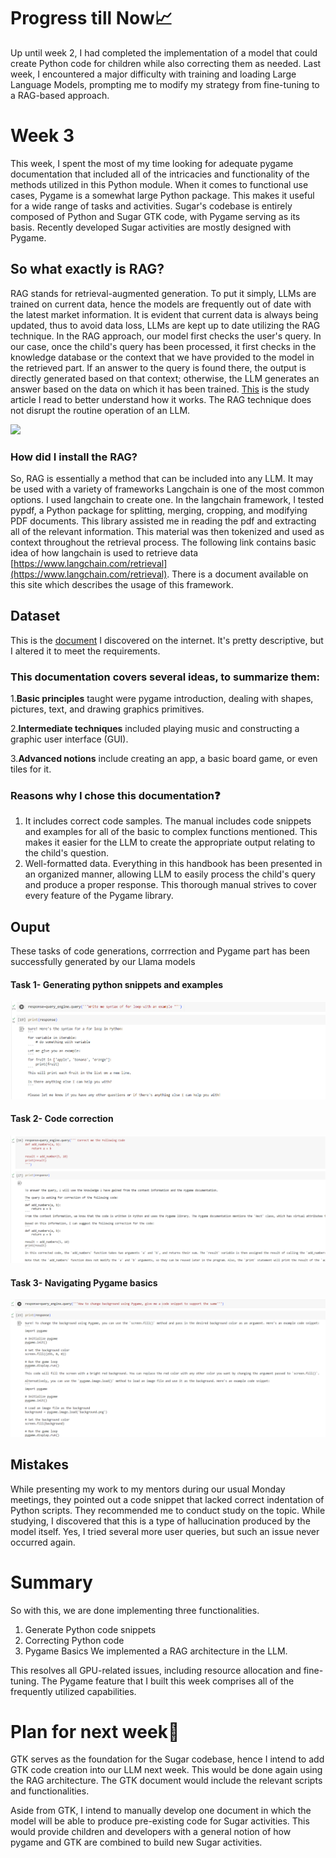 # Progress till Now📈
Up until week 2, I had completed the implementation of a model that could create Python code for children while also correcting them as needed. Last week, I encountered a major difficulty with training and loading Large Language Models, prompting me to modify my strategy from fine-tuning to a RAG-based approach.

# Week 3
This week, I spent the most of my time looking for adequate pygame documentation that included all of the intricacies and functionality of the methods utilized in this Python module. When it comes to functional use cases, Pygame is a somewhat large Python package. This makes it useful for a wide range of tasks and activities.
Sugar's codebase is entirely composed of Python and Sugar GTK code, with Pygame serving as its basis. Recently developed Sugar activities are mostly designed with Pygame.

## So what exactly is RAG?
RAG stands for retrieval-augmented generation. To put it simply, LLMs are trained on current data, hence the models are frequently out of date with the latest market information. It is evident that current data is always being updated, thus to avoid data loss, LLMs are kept up to date utilizing the RAG technique. In the RAG approach, our model first checks the user's query. In our case, once the child's query has been processed, it first checks in the knowledge database or the context that we have provided to the model in the retrieved part. If an answer to the query is found there, the output is directly generated based on that context; otherwise, the LLM generates an answer based on the data on which it has been trained.
[This](https://arxiv.org/pdf/2005.11401) is the study article I read to better understand how it works. The RAG technique does not disrupt the routine operation of an LLM.

![](https://miro.medium.com/v2/resize:fit:1127/1*Jq9bEbitg1Pv4oASwEQwJg.png)
### How did I install the RAG? 
So, RAG is essentially a method that can be included into any LLM. It may be used with a variety of frameworks Langchain is one of the most common options. I used langchain to create one. In the langchain framework, I tested pypdf, a Python package for splitting, merging, cropping, and modifying PDF documents. This library assisted me in reading the pdf and extracting all of the relevant information. This material was then tokenized and used as context throughout the retrieval process.
The following link contains basic idea of how langchain is used to retrieve data [https://www.langchain.com/retrieval](https://www.langchain.com/retrieval).
There is a document available on this site which describes the usage of this framework.
## Dataset
This is the [document](https://github.com/kshitijdshah99/Pippy_Activity/blob/main/Pygame%20Documentation.pdf) I discovered on the internet. It's pretty descriptive, but I altered it to meet the requirements.

### This documentation covers several ideas, to summarize them:

1.**Basic principles** taught were pygame introduction, dealing with shapes, pictures, text, and drawing graphics primitives.

2.**Intermediate techniques** included playing music and constructing a graphic user interface (GUI).

3.**Advanced notions** include creating an app, a basic board game, or even tiles for it.

### Reasons why I chose this documentation❓
1. It includes correct code samples.
The manual includes code snippets and examples for all of the basic to complex functions mentioned. This makes it easier for the LLM to create the appropriate output relating to the child's question.
2. Well-formatted data.
Everything in this handbook has been presented in an organized manner, allowing LLM to easily process the child's query and produce a proper response. This thorough manual strives to cover every feature of the Pygame library.

## Ouput
These tasks of code generations, corrrection and Pygame part has been successfully generated by our Llama models

#### Task 1- Generating python snippets and examples
![](https://github.com/kshitijdshah99/Pippy_Activity/blob/main/Output/Code%20generation%20and%20example.png)

#### Task 2- Code correction
![](https://github.com/kshitijdshah99/Pippy_Activity/blob/main/Output/Code%20Correction.png)

#### Task 3- Navigating Pygame basics 
![](https://github.com/kshitijdshah99/Pippy_Activity/blob/main/Output/Pygame%20Code.png)

## Mistakes
While presenting my work to my mentors during our usual Monday meetings, they pointed out a code snippet that lacked correct indentation of Python scripts. They recommended me to conduct study on the topic. While studying, I discovered that this is a type of hallucination produced by the model itself. Yes, I tried several more user queries, but such an issue never occurred again.

# Summary
So with this, we are done implementing three functionalities. 
1. Generate Python code snippets
2. Correcting Python code
3. Pygame Basics
We implemented a RAG architecture in the LLM.

This resolves all GPU-related issues, including resource allocation and fine-tuning. The Pygame feature that I built this week comprises all of the frequently utilized capabilities.

# Plan for next week📝
GTK serves as the foundation for the Sugar codebase, hence I intend to add GTK code creation into our LLM next week. This would be done again using the RAG architecture. The GTK document would include the relevant scripts and functionalities.

Aside from GTK, I intend to manually develop one document in which the model will be able to produce pre-existing code for Sugar activities. This would provide children and developers with a general notion of how pygame and GTK are combined to build new Sugar activities.
